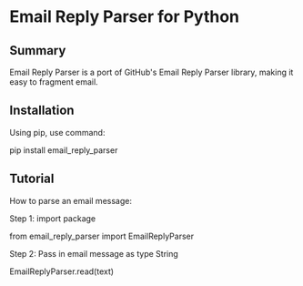 # Email Reply Parser for Python

## Summary

Email Reply Parser is a port of GitHub's Email Reply Parser library, making it easy to fragment email.

## Installation

Using pip, use command:

pip install email_reply_parser

## Tutorial

How to parse an email message:

Step 1: import package

from email_reply_parser import EmailReplyParser

Step 2: Pass in email message as type String

EmailReplyParser.read(text)


